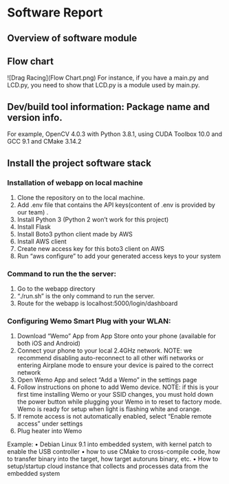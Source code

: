 # Software Report

## Overview of software module
## Flow chart
![Drag Racing](Flow Chart.png)
For instance, if you have a main.py and LCD.py, you need to show that LCD.py is a module used by main.py.
## Dev/build tool information: Package name and version info. 
For example, OpenCV 4.0.3  with Python 3.8.1, using CUDA Toolbox 10.0 and GCC 9.1 and CMake 3.14.2
## Install the project software stack
### Installation of webapp on local machine
1. Clone the repository on to the local machine. 
2. Add .env file that contains the API keys(content of .env is provided by our team) .
3. Install Python 3 (Python 2 won’t work for this project)
4. Install Flask
5. Install Boto3 python client made by AWS
6. Install AWS client
7. Create new access key for this boto3 client on AWS 
8. Run “aws configure” to add your generated access keys to your system

### Command to run the the server:
1. Go to the webapp directory
2. “./run.sh” is the only command to run the server.
3. Route for the webapp is localhost:5000/login/dashboard

### Configuring Wemo Smart Plug with your WLAN:
1. Download “Wemo” App from App Store onto your phone (available for both iOS and Android)
2. Connect your phone to your local 2.4GHz network. NOTE: we recommend disabling auto-reconnect to all other wifi networks or entering Airplane mode to ensure your device is paired to the correct network
3. Open Wemo App and select “Add a Wemo” in the settings page
4. Follow instructions on phone to add Wemo device. NOTE: if this is your first time installing Wemo or your SSID changes, you must hold down the power button while plugging your Wemo in to reset to factory mode. Wemo is ready for setup when light is flashing white and orange.
5. If remote access is not automatically enabled, select “Enable remote access” under settings
6. Plug heater into Wemo


Example:
• Debian Linux 9.1 into embedded system, with kernel patch to enable the USB controller
• how to use CMake to cross-compile code, how to transfer binary into the target, how
target autoruns binary, etc.
• How to setup/startup cloud instance that collects and processes data from the
embedded system
